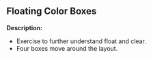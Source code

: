 ## Floating Color Boxes

**Description:**
- Exercise to further understand float and clear.
- Four boxes move around the layout.
